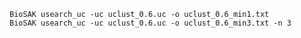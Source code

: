     BioSAK usearch_uc -uc uclust_0.6.uc -o uclust_0.6_min1.txt
    BioSAK usearch_uc -uc uclust_0.6.uc -o uclust_0.6_min3.txt -n 3
